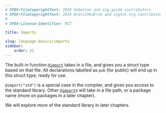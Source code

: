 ```yaml
---
# SPDX-FileCopyrightText: 2020 Sobeston and zig.guide contributors
# SPDX-FileCopyrightText: 2024 BratishkaErik and zigtut.org contributors
#
# SPDX-License-Identifier: MIT

title: Imports

slug: language-basics/imports
sidebar:
    order: 31
---
```


The built-in function
[`@import`](https://ziglang.org/documentation/master/#import) takes in a file,
and gives you a struct type based on that file. All declarations labelled as
`pub` (for public) will end up in this struct type, ready for use.

`@import("std")` is a special case in the compiler, and gives you access to the
standard library. Other
[`@import`](https://ziglang.org/documentation/master/#import)s will take in a
file path, or a package name (more on packages in a later chapter).

We will explore more of the standard library in later chapters.

